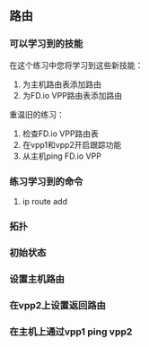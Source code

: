 ## 路由

### 可以学习到的技能

在这个练习中您将学习到这些新技能：
1. 为主机路由表添加路由
2. 为FD.io VPP路由表添加路由

重温旧的练习：
1. 检查FD.io VPP路由表
2. 在vpp1和vpp2开启跟踪功能
3. 从主机ping FD.io VPP

### 练习学习到的命令
1. ip route add

### 拓扑
### 初始状态
### 设置主机路由
### 在vpp2上设置返回路由
### 在主机上通过vpp1 ping vpp2